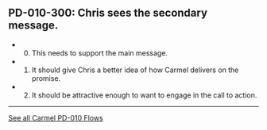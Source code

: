 ## PD-010-300: Chris sees the secondary message.

- 0. This needs to support the main message.
- 1. It should give Chris a better idea of how Carmel delivers on the promise.
- 2. It should be attractive enough to want to engage in the call to action.





---
[See all Carmel PD-010 Flows](..)